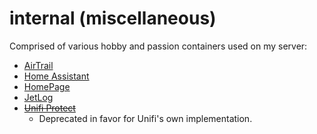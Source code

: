 # internal (miscellaneous)

Comprised of various hobby and passion containers used on my server:

- [AirTrail](https://github.com/johanohly/AirTrail)
- [Home Assistant](https://www.home-assistant.io/)
- [HomePage](https://gethomepage.dev/latest/)
- [JetLog](https://github.com/pbogre/jetlog)
- ~~[Unifi Protect](https://github.com/ep1cman/unifi-protect-backup)~~
  - Deprecated in favor for Unifi's own implementation.
